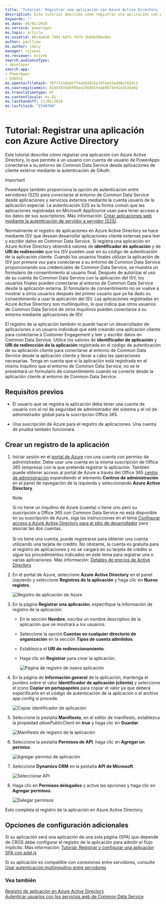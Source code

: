 ```yaml
---
title: 'Tutorial: Registrar una aplicación con Azure Active Directory (Common Data Service) | Microsoft Docs'
description: Este tutorial describe cómo registrar una aplicación con Azure Active Directory de modo que puede conectarse en el entorno de Common Data Service, autenticarse mediante OAuth y obtener acceso a los servicios web.
keywords: ''
ms.date: 04/01/2019
ms.service: powerapps
ms.topic: article
ms.assetid: 86c4a8a8-7401-6d75-7979-3b04b506eb0c
author: paulliew
ms.author: jdaly
manager: ryjones
ms.reviewer: kvivek
search.audienceType:
- developer
search.app:
- PowerApps
- D365CE
ms.openlocfilehash: 79773316bd5ff4e6d2652e7dfae53add0a782dc3
ms.sourcegitcommit: 8185f87dddf05ee256491feab9873e9143535e02
ms.translationtype: HT
ms.contentlocale: es-ES
ms.lasthandoff: 11/01/2019
ms.locfileid: "2749769"
---
```

# <a name="walkthrough-register-an-app-with-azure-active-directory"></a>Tutorial: Registrar una aplicación con Azure Active Directory

Este tutorial describe cómo registrar una aplicación con Azure Active Directory, lo que permite a un usuario con cuenta de usuario de PowerApps conectarse a su entorno de Common Data Service desde aplicaciones de cliente externo mediante la autenticación de OAuth.

> [!IMPORTANT]
> PowerApps también proporciona la opción de autenticación entre servidores (S2S) para conectarse al entorno de Common Data Service desde aplicaciones y servicios externos mediante la cuenta usuario de la aplicación especial. La autenticación S2S es la forma común que las aplicaciones registradas en Microsoft AppSource usan para tener acceso a los datos de sus suscriptores. Más información: [Crear aplicaciones web mediante la autenticación de servidor a servidor (S2S)](build-web-applications-server-server-s2s-authentication.md).

Normalmente el registro de aplicaciones en Azure Active Directory se hace mediante ISV que desean desarrollar aplicaciones cliente externas para leer y escribir datos en Common Data Service. Si registra una aplicación en Azure Active Directory obtendrá valores de **identificador de aplicación** y de **URI de redirección** que los ISV pueden usar en su código de autenticación de la aplicación cliente. Cuando los usuarios finales utilizan la aplicación de ISV por *primera vez* para conectarse a su entorno de Common Data Service proporcionando sus credenciales de Common Data Service, se muestra un formulario de consentimiento al usuario final. Después de autorizar el uso de su cuenta de Common Data Service con la aplicación del ISV, los usuarios finales pueden conectarse al entorno de Common Data Service desde la aplicación externa. El formulario de consentimiento no se vuelve a mostrar a otros usuarios después del primer usuario que ya ha dado su consentimiento a usar la aplicación del ISV. Las aplicaciones registradas en Azure Active Directory son multiinquilino, lo que indica que otros usuarios de Common Data Service de otros inquilinos pueden conectarse a su entorno mediante aplicaciones de ISV. 

El registro de la aplicación también lo puede hacer un desarrollador de aplicaciones o un usuario individual que esté creando una aplicación cliente para conectarse a Customer Engagement y leer y escribir datos en Common Data Service. Utilice los valores de **identificador de aplicación** y **URI de redirección de la aplicación** registrada en el código de autenticación de su aplicación cliente para conectarse al entorno de Common Data Service desde la aplicación cliente y llevar a cabo las operaciones necesarias. Tenga en cuenta que si la aplicación está registrada en el mismo inquilino que el entorno de Common Data Service, no se le presentará un formulario de consentimiento cuando se conecte desde la aplicación cliente al entorno de Common Data Service.

## <a name="prerequisites"></a>Requisitos previos  

-   El usuario que se registra la aplicación debe tener una cuenta de usuario con el rol de seguridad de administrador del sistema y el rol de administrador global para la suscripción Office 365.  
  
-   Una suscripción de Azure para el registro de aplicaciones. Una cuenta de prueba también funcionará.  
  
## <a name="create-an-application-registration"></a>Crear un registro de la aplicación 
  
1. Iniciar sesión en el [portal de Azure](https://go.microsoft.com/fwlink/?linkid=2083908) con una cuenta con permiso de administrador. Debe usar una cuenta en la misma suscripción de Office 365 (empresa) con la que pretenda registrar la aplicación. También puede obtener acceso al portal de Azure a través del Office 365 [centro de administración](https://admin.microsoft.com/adminportal) expandiendo el elemento **Centros de administración** en el panel de navegación de la izquierda y seleccionando **Azure Active Directory**.  
  
   > [!NOTE]
   > Si no tiene un inquilino de Azure (cuenta) o tiene uno pero su suscripción a Office 365 con Common Data Service no está disponible en su suscripción de Azure, siga las instrucciones en el tema [Configurar acceso a Azure Active Directory para el sitio de desarrollador](https://msdn.microsoft.com/office/office365/HowTo/setup-development-environment) para asociar las dos cuentas.<br><br> Si no tiene una cuenta, puede registrarse para obtener una cuenta utilizando una tarjeta de crédito. No obstante, la cuenta es gratuita para el registro de aplicaciones y no se cargará en su tarjeta de crédito si sigue los procedimientos indicados en este tema para registrar una o varias aplicaciones. Más información: [Detalles de precios de Active Directory](https://azure.microsoft.com/pricing/details/active-directory/)  
  
2. En el portal de Azure, seleccione **Azure Active Directory** en el panel izquierdo y seleccione **Registros de la aplicación** y haga clic en **Nuevo registro**.
    
    ![Registro de aplicación de Azure](media/azure-app-registrations-page.png "Registro de aplicación de Azure")  

3. En la página **Registrar una aplicación**, especifique la información de registro de la aplicación:
   - En la sección **Nombre**, escriba un nombre descriptivo de la aplicación que se mostrará a los usuarios.
   - Seleccione la opción **Cuentas en cualquier directorio de organización** en la sección **Tipos de cuenta admitidos**.
   - Establezca el **URI de redireccionamiento**.
   - Haga clic en **Registrar** para crear la aplicación.

      ![Página de registro de nueva aplicación](media/new-app-registration-page.png "Página de registro de nueva aplicación")

5. En la página de **Información general** de la aplicación, mantenga el puntero sobre el valor **Identificador de aplicación (cliente)** y seleccione el icono **Copiar en portapapeles** para copiar el valor ya que deberá especificarlo en el código de autenticación de la aplicación o el archivo app.config si procede.

    ![Copiar identificador de aplicación](media/app-registration-overview-page.png "Copiar identificador de aplicación")
  
5. Seleccione la pestaña **Manifiesto**, en el editor de manifiesto, establezca la propiedad *allowPublicClient* en **true** y haga clic en **Guardar**.
   
    ![Manifiesto de registro de la aplicación](media/app-registration-manifest-page.png "Manifiesto de registro de la aplicación")

6. Seleccione la pestaña **Permisos de API**, haga clic en **Agregar un permiso**. 

    ![Agregar permiso de aplicación](media/azure-api-permissions-page.png "Agregar permiso de aplicación")

7. Seleccione **Dynamics CRM** en la pestaña **API de Microsoft**.
    
    ![Seleccionar API](media/app-registration-select-api-page.png "Seleccionar API")    

8. Haga clic en **Permisos delegados** y active las opciones y haga clic en **Agregar permisos**. 
    
    ![Delegar permisos](media/app-registration-delegate-permissions-page.png "Delegar permiso")

Esto completa el registro de la aplicación en Azure Active Directory.

## <a name="additional-configuration-options"></a>Opciones de configuración adicionales

Si su aplicación será una aplicación de una sola página (SPA) que depende de CROS debe configurar el registro de la aplicación para admitir el flujo implícito. Más información: [Tutorial: Registrar y configurar una aplicación SPA con adal.js](walkthrough-registering-configuring-simplespa-application-adal-js.md)

Si su aplicación es compatible con conexiones entre servidores, consulte [Usar autenticación multiinquilino entre servidores](use-multi-tenant-server-server-authentication.md)
  
### <a name="see-also"></a>Vea también  
 [Registro de aplicación en Azure Active Directory](https://docs.microsoft.com/azure/active-directory/develop/active-directory-integrating-applications)    
 [Autenticar usuarios con los servicios web de Common Data Service](authentication.md)
